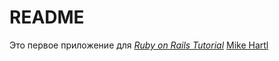 # README


Это первое приложение для
[*Ruby on Rails Tutorial*](http://railstutorial.org/)
	[Mike Hartl](http://michaelhartl.com)
